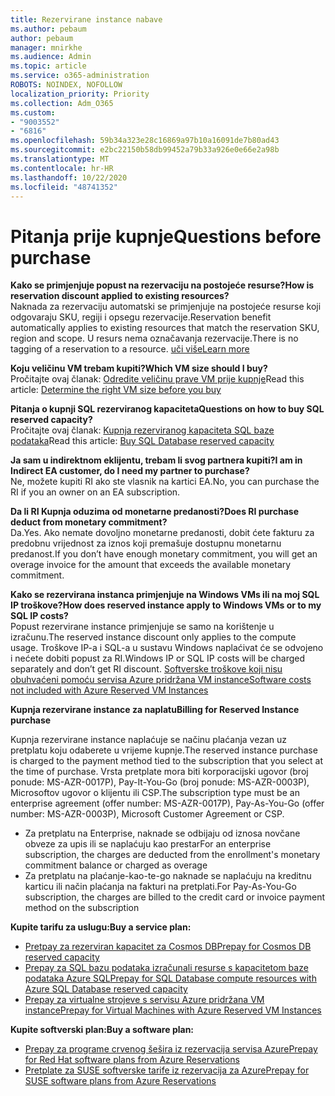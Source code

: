 ```yaml
---
title: Rezervirane instance nabave
ms.author: pebaum
author: pebaum
manager: mnirkhe
ms.audience: Admin
ms.topic: article
ms.service: o365-administration
ROBOTS: NOINDEX, NOFOLLOW
localization_priority: Priority
ms.collection: Adm_O365
ms.custom:
- "9003552"
- "6816"
ms.openlocfilehash: 59b34a323e28c16869a97b10a16091de7b80ad43
ms.sourcegitcommit: e2bc22150b58db99452a79b33a926e0e66e2a98b
ms.translationtype: MT
ms.contentlocale: hr-HR
ms.lasthandoff: 10/22/2020
ms.locfileid: "48741352"
---
```

# <a name="questions-before-purchase"></a><span data-ttu-id="18e96-102">Pitanja prije kupnje</span><span class="sxs-lookup"><span data-stu-id="18e96-102">Questions before purchase</span></span>

<span data-ttu-id="18e96-103">**Kako se primjenjuje popust na rezervaciju na postojeće resurse?**</span><span class="sxs-lookup"><span data-stu-id="18e96-103">**How is reservation discount applied to existing resources?**</span></span>  
<span data-ttu-id="18e96-104">Naknada za rezervaciju automatski se primjenjuje na postojeće resurse koji odgovaraju SKU, regiji i opsegu rezervacije.</span><span class="sxs-lookup"><span data-stu-id="18e96-104">Reservation benefit automatically applies to existing resources that match the reservation SKU, region and scope.</span></span> <span data-ttu-id="18e96-105">U resurs nema označavanja rezervacije.</span><span class="sxs-lookup"><span data-stu-id="18e96-105">There is no tagging of a reservation to a resource.</span></span> [<span data-ttu-id="18e96-106">uči više</span><span class="sxs-lookup"><span data-stu-id="18e96-106">Learn more</span></span>](https://docs.microsoft.com/azure/cost-management-billing/reservations/save-compute-costs-reservations?WT.mc_id=Portal-Microsoft_Azure_Support#how-reservation-discount-is-applied) 

<span data-ttu-id="18e96-107">**Koju veličinu VM trebam kupiti?**</span><span class="sxs-lookup"><span data-stu-id="18e96-107">**Which VM size should I buy?**</span></span>  
<span data-ttu-id="18e96-108">Pročitajte ovaj članak: [Odredite veličinu prave VM prije kupnje](https://docs.microsoft.com/azure/virtual-machines/windows/prepay-reserved-vm-instances?toc=/azure/billing/TOC.json&WT.mc_id=Portal-Microsoft_Azure_Support#determine-the-right-vm-size-before-you-buy)</span><span class="sxs-lookup"><span data-stu-id="18e96-108">Read this article: [Determine the right VM size before you buy](https://docs.microsoft.com/azure/virtual-machines/windows/prepay-reserved-vm-instances?toc=/azure/billing/TOC.json&WT.mc_id=Portal-Microsoft_Azure_Support#determine-the-right-vm-size-before-you-buy)</span></span>

<span data-ttu-id="18e96-109">**Pitanja o kupnji SQL rezerviranog kapaciteta**</span><span class="sxs-lookup"><span data-stu-id="18e96-109">**Questions on how to buy SQL reserved capacity?**</span></span>  
<span data-ttu-id="18e96-110">Pročitajte ovaj članak: [Kupnja rezerviranog kapaciteta SQL baze podataka](https://docs.microsoft.com/azure/sql-database/sql-database-reserved-capacity?toc=/azure/billing/TOC.json&WT.mc_id=Portal-Microsoft_Azure_Support#buy-sql-database-reserved-capacity)</span><span class="sxs-lookup"><span data-stu-id="18e96-110">Read this article: [Buy SQL Database reserved capacity](https://docs.microsoft.com/azure/sql-database/sql-database-reserved-capacity?toc=/azure/billing/TOC.json&WT.mc_id=Portal-Microsoft_Azure_Support#buy-sql-database-reserved-capacity)</span></span>

<span data-ttu-id="18e96-111">**Ja sam u indirektnom eklijentu, trebam li svog partnera kupiti?**</span><span class="sxs-lookup"><span data-stu-id="18e96-111">**I am in Indirect EA customer, do I need my partner to purchase?**</span></span>  
<span data-ttu-id="18e96-112">Ne, možete kupiti RI ako ste vlasnik na kartici EA.</span><span class="sxs-lookup"><span data-stu-id="18e96-112">No, you can purchase the RI if you an owner on an EA subscription.</span></span>

<span data-ttu-id="18e96-113">**Da li RI Kupnja oduzima od monetarne predanosti?**</span><span class="sxs-lookup"><span data-stu-id="18e96-113">**Does RI purchase deduct from monetary commitment?**</span></span>  
<span data-ttu-id="18e96-114">Da.</span><span class="sxs-lookup"><span data-stu-id="18e96-114">Yes.</span></span> <span data-ttu-id="18e96-115">Ako nemate dovoljno monetarne predanosti, dobit ćete fakturu za predobnu vrijednost za iznos koji premašuje dostupnu monetarnu predanost.</span><span class="sxs-lookup"><span data-stu-id="18e96-115">If you don’t have enough monetary commitment, you will get an overage invoice for the amount that exceeds the available monetary commitment.</span></span>

<span data-ttu-id="18e96-116">**Kako se rezervirana instanca primjenjuje na Windows VMs ili na moj SQL IP troškove?**</span><span class="sxs-lookup"><span data-stu-id="18e96-116">**How does reserved instance apply to Windows VMs or to my SQL IP costs?**</span></span>  
<span data-ttu-id="18e96-117">Popust rezervirane instance primjenjuje se samo na korištenje u izračunu.</span><span class="sxs-lookup"><span data-stu-id="18e96-117">The reserved instance discount only applies to the compute usage.</span></span> <span data-ttu-id="18e96-118">Troškove IP-a i SQL-a u sustavu Windows naplaćivat će se odvojeno i nećete dobiti popust za RI.</span><span class="sxs-lookup"><span data-stu-id="18e96-118">Windows IP or SQL IP costs will be charged separately and don’t get RI discount.</span></span> [<span data-ttu-id="18e96-119">Softverske troškove koji nisu obuhvaćeni pomoću servisa Azure pridržana VM instance</span><span class="sxs-lookup"><span data-stu-id="18e96-119">Software costs not included with Azure Reserved VM Instances</span></span>](https://docs.microsoft.com/azure/billing/billing-reserved-instance-windows-software-costs?WT.mc_id=Portal-Microsoft_Azure_Support)  
      
<span data-ttu-id="18e96-120">**Kupnja rezervirane instance za naplatu**</span><span class="sxs-lookup"><span data-stu-id="18e96-120">**Billing for Reserved Instance purchase**</span></span>  
      
<span data-ttu-id="18e96-121">Kupnja rezervirane instance naplaćuje se načinu plaćanja vezan uz pretplatu koju odaberete u vrijeme kupnje.</span><span class="sxs-lookup"><span data-stu-id="18e96-121">The reserved instance purchase is charged to the payment method tied to the subscription that you select at the time of purchase.</span></span> <span data-ttu-id="18e96-122">Vrsta pretplate mora biti korporacijski ugovor (broj ponude: MS-AZR-0017P), Pay-It-You-Go (broj ponude: MS-AZR-0003P), Microsoftov ugovor o klijentu ili CSP.</span><span class="sxs-lookup"><span data-stu-id="18e96-122">The subscription type must be an enterprise agreement (offer number: MS-AZR-0017P), Pay-As-You-Go (offer number: MS-AZR-0003P), Microsoft Customer Agreement or CSP.</span></span>

-   <span data-ttu-id="18e96-123">Za pretplatu na Enterprise, naknade se odbijaju od iznosa novčane obveze za upis ili se naplaćuju kao prestar</span><span class="sxs-lookup"><span data-stu-id="18e96-123">For an enterprise subscription, the charges are deducted from the enrollment's monetary commitment balance or charged as overage</span></span>
-   <span data-ttu-id="18e96-124">Za pretplatu na plaćanje-kao-te-go naknade se naplaćuju na kreditnu karticu ili način plaćanja na fakturi na pretplati.</span><span class="sxs-lookup"><span data-stu-id="18e96-124">For Pay-As-You-Go subscription, the charges are billed to the credit card or invoice payment method on the subscription</span></span>

<span data-ttu-id="18e96-125">**Kupite tarifu za uslugu:**</span><span class="sxs-lookup"><span data-stu-id="18e96-125">**Buy a service plan:**</span></span>

-   [<span data-ttu-id="18e96-126">Pretpay za rezerviran kapacitet za Cosmos DB</span><span class="sxs-lookup"><span data-stu-id="18e96-126">Prepay for Cosmos DB reserved capacity</span></span>](https://docs.microsoft.com/azure/cosmos-db/cosmos-db-reserved-capacity?WT.mc_id=Portal-Microsoft_Azure_Support)
-   [<span data-ttu-id="18e96-127">Prepay za SQL bazu podataka izračunali resurse s kapacitetom baze podataka Azure SQL</span><span class="sxs-lookup"><span data-stu-id="18e96-127">Prepay for SQL Database compute resources with Azure SQL Database reserved capacity</span></span>](https://docs.microsoft.com/azure/sql-database/sql-database-reserved-capacity?WT.mc_id=Portal-Microsoft_Azure_Support)
-   [<span data-ttu-id="18e96-128">Prepay za virtualne strojeve s servisu Azure pridržana VM instance</span><span class="sxs-lookup"><span data-stu-id="18e96-128">Prepay for Virtual Machines with Azure Reserved VM Instances</span></span>](https://docs.microsoft.com/azure/virtual-machines/windows/prepay-reserved-vm-instances?WT.mc_id=Portal-Microsoft_Azure_Support)

<span data-ttu-id="18e96-129">**Kupite softverski plan:**</span><span class="sxs-lookup"><span data-stu-id="18e96-129">**Buy a software plan:**</span></span>

-   [<span data-ttu-id="18e96-130">Prepay za programe crvenog šešira iz rezervacija servisa Azure</span><span class="sxs-lookup"><span data-stu-id="18e96-130">Prepay for Red Hat software plans from Azure Reservations</span></span>](https://docs.microsoft.com/azure/virtual-machines/linux/prepay-rhel-software-charges?WT.mc_id=Portal-Microsoft_Azure_Support)
-   [<span data-ttu-id="18e96-131">Pretplate za SUSE softverske tarife iz rezervacija za Azure</span><span class="sxs-lookup"><span data-stu-id="18e96-131">Prepay for SUSE software plans from Azure Reservations</span></span>](https://docs.microsoft.com/azure/virtual-machines/linux/prepay-suse-software-charges?WT.mc_id=Portal-Microsoft_Azure_Support)